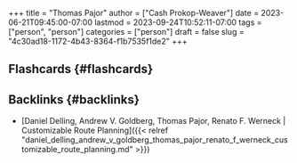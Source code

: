 +++
title = "Thomas Pajor"
author = ["Cash Prokop-Weaver"]
date = 2023-06-21T09:45:00-07:00
lastmod = 2023-09-24T10:52:11-07:00
tags = ["person", "person"]
categories = ["person"]
draft = false
slug = "4c30ad18-1172-4b43-8364-f1b7535f1de2"
+++

## Flashcards {#flashcards}


## Backlinks {#backlinks}

-   [Daniel Delling, Andrew V. Goldberg, Thomas Pajor, Renato F. Werneck | Customizable Route Planning]({{< relref "daniel_delling_andrew_v_goldberg_thomas_pajor_renato_f_werneck_customizable_route_planning.md" >}})

